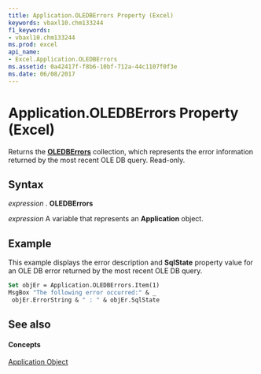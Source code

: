 ```yaml
---
title: Application.OLEDBErrors Property (Excel)
keywords: vbaxl10.chm133244
f1_keywords:
- vbaxl10.chm133244
ms.prod: excel
api_name:
- Excel.Application.OLEDBErrors
ms.assetid: 0a42417f-f8b6-10bf-712a-44c1107f0f3e
ms.date: 06/08/2017
---
```



# Application.OLEDBErrors Property (Excel)

Returns the  **[OLEDBErrors](oledberrors-object-excel.md)** collection, which represents the error information returned by the most recent OLE DB query. Read-only.


## Syntax

 _expression_ . **OLEDBErrors**

 _expression_ A variable that represents an **Application** object.


## Example

This example displays the error description and  **SqlState** property value for an OLE DB error returned by the most recent OLE DB query.


```vb
Set objEr = Application.OLEDBErrors.Item(1) 
MsgBox "The following error occurred:" & _ 
 objEr.ErrorString & " : " & objEr.SqlState
```


## See also


#### Concepts


[Application Object](application-object-excel.md)

